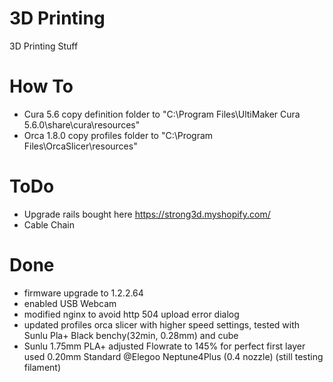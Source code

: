 # 3D Printing
3D Printing Stuff

# How To
- Cura 5.6 copy definition folder to "C:\Program Files\UltiMaker Cura 5.6.0\share\cura\resources\"
- Orca 1.8.0 copy profiles folder to "C:\Program Files\OrcaSlicer\resources\"


 



# ToDo
- Upgrade rails bought here https://strong3d.myshopify.com/
- Cable Chain


# Done
- firmware upgrade to 1.2.2.64
- enabled USB Webcam
- modified nginx to avoid http 504 upload error dialog
- updated profiles orca slicer with higher speed settings, tested with Sunlu Pla+ Black benchy(32min, 0.28mm) and cube
- Sunlu 1.75mm PLA+ adjusted Flowrate to 145% for perfect first layer used 0.20mm Standard @Elegoo Neptune4Plus (0.4 nozzle) (still testing filament)
